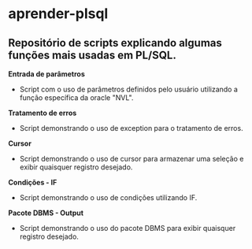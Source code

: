 # aprender-plsql
  ## Repositório de scripts explicando algumas funções mais usadas em PL/SQL.
 
 **Entrada de parâmetros**
   * Script com o uso de parâmetros definidos pelo usuário utilizando a função específica da oracle "NVL".
   
 **Tratamento de erros**
   * Script demonstrando o uso de exception para o tratamento de erros.
  
 **Cursor**
   * Script demonstrando o uso de cursor para armazenar uma seleção e exibir quaisquer registro desejado.

 **Condições - IF**
   * Script demonstrando o uso de condições utilizando IF.
   
  **Pacote DBMS - Output**
   * Script demonstrando o uso do pacote DBMS para exibir quaisquer registro desejado.
